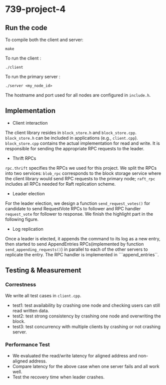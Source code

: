 # 739-project-4
## Run the code
To compile both the client and server:
```
make
```
To run the client :    
```
./client
```
To run the primary server :   
```
./server <my_node_id>
```
The hostname and port used for all nodes are configured in `include.h`. 

## Implementation
* Client interaction

The client library resides in `block_store.h` and `block_store.cpp`. `block_store.h` can be included in applications (e.g., `client.cpp`). `block_store.cpp` contains the actual implementation for read and write. It is responsible  for sending the appropriate RPC requests to the leader. 

* Thrift RPCs

`rpc.thrift` specifies the RPCs we used for this project. We split the RPCs into two services: `blob_rpc` corresponds to the block storage service where the client library would send RPC requests to the primary node; `raft_rpc` includes all RPCs needed for Raft replication scheme. 

* Leader election 

For the leader election, we design a function ```send_request_votes()``` for candidate to send RequestVote RPCs to follower and RPC handler ```request_vote``` for follower to response. We finish the highlight part in the following figure.

* Log replication

Once a leader is elected, it appends the command to its log as a new entry, then started to send AppendEntries RPCs(implemented by function ```send_appending_requests()```) in parallel to each of the other servers to replicate the entry. The RPC handler is implemented in ```append_entries``.

## Testing & Measurement

### Correstness
We write all test cases in `client.cpp`.
- test1: test availability by crashing one node and checking users can still read written data.
- test2: test strong consistency by crashing one node and overwriting the block.
- test3: test concurrency with multiple clients by crashing or not crashing server.
### Performance Test
* We evaluated the read/write latency for aligned address and non-aligned address.
* Compare latency for the above case when one server fails and all work well.
* Test the recovery time when leader crashes.
